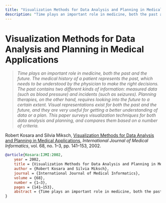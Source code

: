 ```yaml
---
title: "Visualization Methods for Data Analysis and Planning in Medical Applications"
description: "Time plays an important role in medicine, both the past and the future. The medical history of a patient represents the past, which needs to be understood by the physician to make the right decisions. The past contains two different kinds of information: measured data (such as blood pressure) and incidents (such as seizures). Planning therapies, on the other hand, requires looking into the future to a certain extent. Visual representations exist for both the past and the future, and they are very useful for getting a better understanding of data or a plan. This paper surveys visualization techniques for both data analysis and planning, and compares them based on a number of criteria."
---
```


# Visualization Methods for Data Analysis and Planning in Medical Applications

> _Time plays an important role in medicine, both the past and the future. The medical history of a patient represents the past, which needs to be understood by the physician to make the right decisions. The past contains two different kinds of information: measured data (such as blood pressure) and incidents (such as seizures). Planning therapies, on the other hand, requires looking into the future to a certain extent. Visual representations exist for both the past and the future, and they are very useful for getting a better understanding of data or a plan. This paper surveys visualization techniques for both data analysis and planning, and compares them based on a number of criteria._

Robert Kosara and Silvia Miksch, <a href="https://media.eagereyes.org/papers/2002/Kosara-IJMI-2002.pdf" target="_blank">Visualization Methods for Data Analysis and Planning in Medical Applications</a>, _International Journal of Medical Informatics_, vol. 68, no. 1–3, pp. 141–153, 2002.


```bibtex
@article{Kosara:IJMI:2002,
	year = 2002,
	title = {Visualization Methods for Data Analysis and Planning in Medical Applications},
	author = {Robert Kosara and Silvia Miksch},
	journal = {International Journal of Medical Informatics},
	volume = {68},
	number = {1–3},
	pages = {141–153},
	abstract = {Time plays an important role in medicine, both the past and the future. The medical history of a patient represents the past, which needs to be understood by the physician to make the right decisions. The past contains two different kinds of information: measured data (such as blood pressure) and incidents (such as seizures). Planning therapies, on the other hand, requires looking into the future to a certain extent. Visual representations exist for both the past and the future, and they are very useful for getting a better understanding of data or a plan. This paper surveys visualization techniques for both data analysis and planning, and compares them based on a number of criteria.},
}
```

